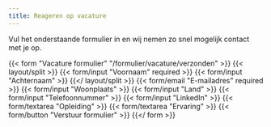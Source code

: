 ```yaml
---
title: Reageren op vacature
---
```


Vul het onderstaande formulier in en wij nemen zo snel mogelijk contact met je op.

{{< form "Vacature formulier" "/formulier/vacature/verzonden" >}}
  {{< layout/split >}}
    {{< form/input "Voornaam" required   >}}
    {{< form/input "Achternaam"  >}}
  {{</ layout/split >}}
  {{< form/email "E-mailadres" required  >}}
  {{< form/input "Woonplaats"  >}}
  {{< form/input "Land"  >}}
  {{< form/input "Telefoonnummer"  >}}
  {{< form/input "LinkedIn"  >}}
  {{< form/textarea "Opleiding"  >}}
  {{< form/textarea "Ervaring"  >}}
  {{< form/button "Verstuur formulier"  >}}
{{</ form >}}
